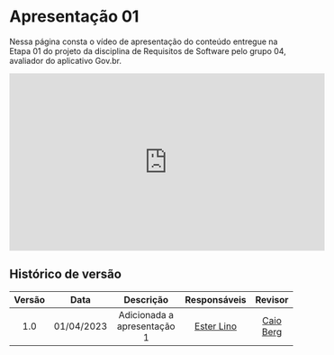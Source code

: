 # Apresentação 01

Nessa página consta o vídeo de apresentação do conteúdo entregue na Etapa 01 do projeto da disciplina de Requisitos de Software pelo grupo 04, avaliador do aplicativo Gov.br.

<iframe width="560" height="315" src="https://www.youtube.com/embed/vewpfCx1NNo?si=IUXzLMYXNXgOShMj" title="YouTube video player" frameborder="0" allow="accelerometer; autoplay; clipboard-write; encrypted-media; gyroscope; picture-in-picture; web-share" referrerpolicy="strict-origin-when-cross-origin" allowfullscreen></iframe>

## Histórico de versão

| Versão |    Data    |             Descrição             |                                       Responsáveis                                       |                    Revisor                    |
| :-----: | :--------: | :---------------------------------: | :----------------------------------------------------------------------------------------: | :-------------------------------------------: |
| 1.0 | 01/04/2023 | Adicionada a apresentação 1 | [Ester Lino](https://github.com/esteerlino) | [Caio Berg](https://github.com/Caio-bergbjj) |